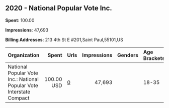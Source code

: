 ## 2020 - National Popular Vote Inc. 
**Spent**: 100.00

**Impressions**: 47,693

**Billing Addresses**: 213 4th St E #201,Saint Paul,55101,US

|Organization|Spent|Urls|Impressions|Genders|Age Brackets|Country Codes|
|:---|---:|:---|---:|:---|:---|:---|
|National Popular Vote Inc.: National Popular Vote Interstate Compact|100.00 USD|[0](https://www.snap.com/political-ads/asset/3f575c6e8c84e4480f5508f462eb55b7109a880e962c45f5bd7805dc09341da6?mediaType=jpeg)|47,693||18-35|united states|
